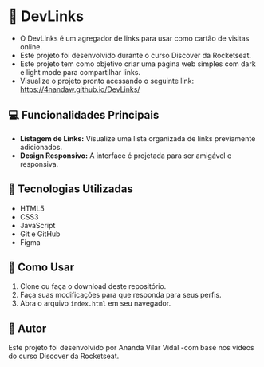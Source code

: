 # 🔗 DevLinks

- O DevLinks é um agregador de links para usar como cartão de visitas online.
- Este projeto foi desenvolvido durante o curso Discover da Rocketseat.
- Este projeto tem como objetivo criar uma página web simples com dark e light mode para compartilhar links.
- Visualize o projeto pronto acessando o seguinte link: https://4nandaw.github.io/DevLinks/


## 💻 Funcionalidades Principais

- **Listagem de Links:** Visualize uma lista organizada de links previamente adicionados.
- **Design Responsivo:** A interface é projetada para ser amigável e responsiva.

## 🚀 Tecnologias Utilizadas

- HTML5
- CSS3
- JavaScript
- Git e GitHub
- Figma

## 🔎 Como Usar

1. Clone ou faça o download deste repositório.
2. Faça suas modificações para que responda para seus perfis.
3. Abra o arquivo `index.html` em seu navegador.


## 📝 Autor

Este projeto foi desenvolvido por Ananda Vilar Vidal -com base nos vídeos do curso Discover da Rocketseat.

<!-- Materiais: https://efficient-sloth-d85.notion.site/Materiais-complementares-d7841615addc4269ba5c5bba12a6edbe -->
